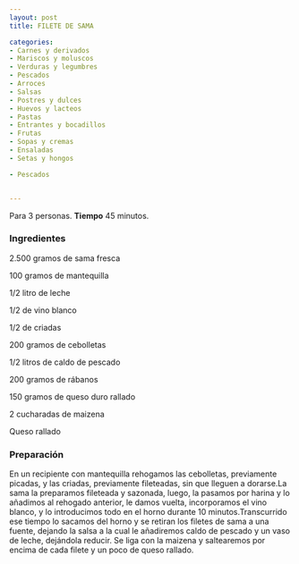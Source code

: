 ```yaml
---
layout: post
title: FILETE DE SAMA

categories:
- Carnes y derivados
- Mariscos y moluscos
- Verduras y legumbres
- Pescados
- Arroces
- Salsas
- Postres y dulces
- Huevos y lacteos
- Pastas
- Entrantes y bocadillos
- Frutas
- Sopas y cremas
- Ensaladas
- Setas y hongos

- Pescados


---
```


Para 3 personas.
<b>Tiempo</b> 45 minutos.

<h3>Ingredientes</h3>

2.500 gramos de sama fresca

100 gramos de mantequilla

1/2 litro de leche

1/2 de vino blanco

1/2 de criadas

200 gramos de cebolletas

1/2 litros de caldo de pescado

200 gramos de rábanos

150 gramos de queso duro rallado

2 cucharadas de maizena

Queso rallado

<h3>Preparación</h3>

En un recipiente con mantequilla rehogamos las cebolletas, previamente picadas, y las criadas, previamente fileteadas, sin que lleguen a dorarse.La sama la preparamos fileteada y sazonada, luego, la pasamos por harina y lo añadimos al rehogado anterior, le damos vuelta, incorporamos el vino blanco, y lo introducimos todo en el horno durante 10 minutos.Transcurrido ese tiempo lo sacamos del horno y se retiran los filetes de sama a una fuente, dejando la salsa a la cual le añadiremos caldo de pescado y un vaso de leche, dejándola reducir. Se liga con la maizena y saltearemos por encima de cada filete y un poco de queso rallado.

